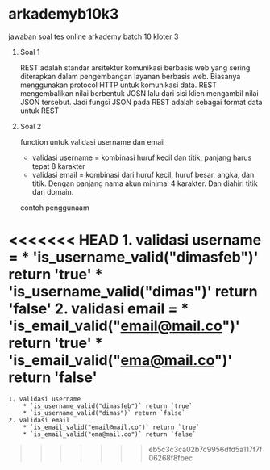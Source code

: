 # arkademyb10k3
jawaban soal tes online arkademy batch 10 kloter 3

1. Soal 1

	REST adalah standar arsitektur komunikasi berbasis web yang sering diterapkan dalam pengembangan layanan berbasis web. Biasanya menggunakan protocol HTTP untuk komunikasi data. REST mengembalikan nilai berbentuk JOSN lalu dari sisi klien mengambil nilai JSON tersebut. Jadi fungsi JSON pada REST adalah sebagai format data untuk REST

2. Soal 2

	function untuk validasi username dan email

	* validasi username = kombinasi huruf kecil dan titik, panjang harus tepat 8 karakter
	* validasi email = kombinasi dari huruf kecil, huruf besar, angka, dan titik. Dengan panjang nama akun minimal 4 karakter. Dan diahiri titik dan domain.

	contoh penggunaam

<<<<<<< HEAD
	1. validasi username = 
		* 'is_username_valid("dimasfeb")' return 'true' 
		* 'is_username_valid("dimas")' return 'false'
	2. validasi email =
		* 'is_email_valid("email@mail.co")' return 'true'
		* 'is_email_valid("ema@mail.co")' return 'false'
=======
	1. validasi username
		* `is_username_valid("dimasfeb")` return `true` 
		* `is_username_valid("dimas")` return `false`
	2. validasi email
		* `is_email_valid("email@mail.co")` return `true`
		* `is_email_valid("ema@mail.co")` return `false`
>>>>>>> eb5c3c3ca02b7c9956dfd5a117f7f06268f8fbec
